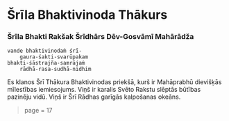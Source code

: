 # Šrīla Bhaktivinoda Thākurs

### Šrīla Bhakti Rakšak Šrīdhārs Dēv-Gosvāmī Mahārādža

    vande bhaktivinodaṁ śrī-
        gaura-śakti-svarūpakam
    bhakti-śāstrajña-samrājaṁ
        rādhā-rasa-sudhā-nidhim

Es klanos Šrī Thākura Bhaktivinodas priekšā, kurš ir Mahāprabhū dievišķās mīlestības iemiesojums. Viņš ir karalis Svēto Rakstu slēptās būtības pazinēju vidū. Viņš ir Šrī Rādhas garīgās kalpošanas okeāns.


> page = 17
